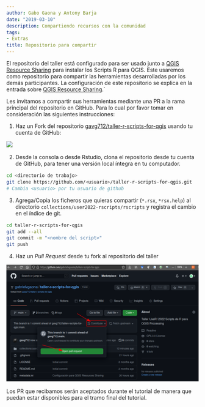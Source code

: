 ```yaml
---
author: Gabo Gaona y Antony Barja
date: "2019-03-10"
description: Compartiendo recursos con la comunidad  
tags:
- Extras
title: Repositorio para compartir 
---
```


El repositorio del taller está configurado para ser usado junto a [QGIS Resource Sharing](https://qgis-contribution.github.io/QGIS-ResourceSharing/) para instalar los Scripts R para QGIS. Este usaremos como repositorio para compartir las herramientas desarrolladas por los demás participantes. La configuración de este repositorio se explica en la entrada sobre [QGIS Resource Sharing](../extras).`

Les invitamos a compartir sus herramientas mediante una PR a la rama principal del repositorio en GitHub. Para lo cual por favor tomar en consideración las siguientes instrucciones:

1. Haz un Fork del repositorio [gavg712/taller-r-scripts-for-qgis](https://github.com/gavg712/taller-r-scripts-for-qgis) usando tu cuenta de GitHub: 

![](repository_fork.png)

2. Desde la consola o desde Rstudio, clona el repositorio desde tu cuenta de GitHub, para tener una versión local íntegra en tu computador.

```bash
cd <directorio de trabajo>
git clone https://github.com/<usuario>/taller-r-scripts-for-qgis.git
# Cambia <usuario> por tu usuario de github
```
3. Agrega/Copia los ficheros que quieras compartir (`*.rsx`, `*rsx.help`) al directorio `collections/user2022-rscripts/rscripts` y registra el cambio en el índice de git.

```bash
cd taller-r-scripts-for-qgis
git add --all
git commit -m "<nombre del script>"
git push
```

4. Haz un _Pull Request_ desde tu fork al repositorio del taller

![](repository_pr.png)

Los PR que recibamos serán aceptados durante el tutorial de manera que puedan estar disponibles para el tramo final del tutorial.

